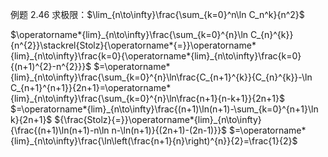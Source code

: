 例题 2.46 求极限：$\lim_{n\to\infty}\frac{\sum_{k=0}^n\ln C_n^k}{n^2}$


$\operatorname*{lim}_{n\to\infty}\frac{\sum_{k=0}^{n}\ln C_{n}^{k}}{n^{2}}\stackrel{Stolz}{\operatorname*{=}}\operatorname*{lim}_{n\to\infty}\frac{k=0}{\operatorname*{lim}_{n\to\infty}\frac{k=0}{(n+1)^{2}-n^{2}}}$
$=\operatorname*{lim}_{n\to\infty}\frac{\sum_{k=0}^{n}\ln\frac{C_{n+1}^{k}}{C_{n}^{k}}-\ln C_{n+1}^{n+1}}{2n+1}=\operatorname*{lim}_{n\to\infty}\frac{\sum_{k=0}^{n}\ln\frac{n+1}{n-k+1}}{2n+1}$
$=\operatorname*{lim}_{n\to\infty}\frac{(n+1)\ln(n+1)-\sum_{k=0}^{n+1}\ln k}{2n+1}$
${\frac{Stolz}{=}}\operatorname*{lim}_{n\to\infty}{\frac{(n+1)\ln(n+1)-n\ln n-\ln(n+1)}{(2n+1)-(2n-1)}}$
$=\operatorname*{lim}_{n\to\infty}\frac{\ln\left(\frac{n+1}{n}\right)^{n}}{2}=\frac{1}{2}$
